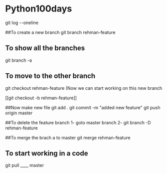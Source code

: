 # Python100days

git log --oneline

##To create a new branch
git branch rehman-feature

## To show all the branches
git branch -a

## To move to the other branch
git checkout rehman-feature (Now we can start working on this new branch

[[git checkout -b rehman-feature]]

##Now make new file
git add .
git commit -m "added new feature"
git push origin master

##To delete the feature branch
1- goto master branch
2- git branch -D rehman-feature

##To merge the brach a to master
git merge rehman-feature

## To start working in a code
git pull ____ master

